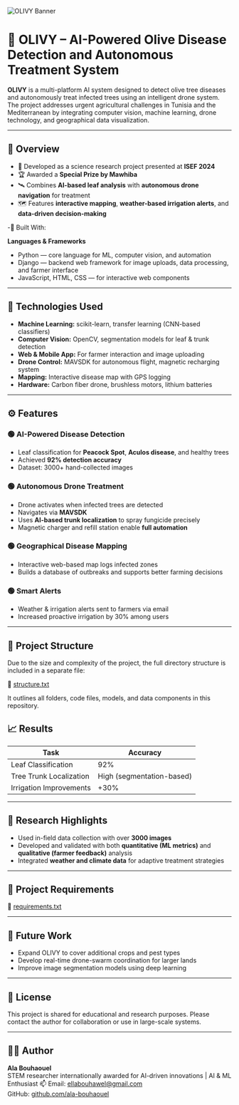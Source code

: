 ![OLIVY Banner](banner.png)

# 🌿 OLIVY – AI-Powered Olive Disease Detection and Autonomous Treatment System

**OLIVY** is a multi-platform AI system designed to detect olive tree diseases and autonomously treat infected trees using an intelligent drone system. The project addresses urgent agricultural challenges in Tunisia and the Mediterranean by integrating computer vision, machine learning, drone technology, and geographical data visualization.

---

## 📌 Overview

- 🔬 Developed as a science research project presented at **ISEF 2024**
- 🏆 Awarded a **Special Prize by Mawhiba**
- 🛰 Combines **AI-based leaf analysis** with **autonomous drone navigation** for treatment
- 🗺 Features **interactive mapping**, **weather-based irrigation alerts**, and **data-driven decision-making**
  
-🧠 Built With:

  **Languages & Frameworks**  
  - Python — core language for ML, computer vision, and automation  
  - Django — backend web framework for image uploads, data processing, and farmer interface   
  - JavaScript, HTML, CSS — for interactive web components
---

## 🧠 Technologies Used

- **Machine Learning:** scikit-learn, transfer learning (CNN-based classifiers)
- **Computer Vision:** OpenCV, segmentation models for leaf & trunk detection
- **Web & Mobile App:** For farmer interaction and image uploading
- **Drone Control:** MAVSDK for autonomous flight, magnetic recharging system
- **Mapping:** Interactive disease map with GPS logging
- **Hardware:** Carbon fiber drone, brushless motors, lithium batteries

---

## ⚙️ Features

### 🟢 AI-Powered Disease Detection
- Leaf classification for **Peacock Spot**, **Aculos disease**, and healthy trees
- Achieved **92% detection accuracy**
- Dataset: 3000+ hand-collected images

### 🟢 Autonomous Drone Treatment
- Drone activates when infected trees are detected
- Navigates via **MAVSDK**
- Uses **AI-based trunk localization** to spray fungicide precisely
- Magnetic charger and refill station enable **full automation**

### 🟢 Geographical Disease Mapping
- Interactive web-based map logs infected zones
- Builds a database of outbreaks and supports better farming decisions

### 🟢 Smart Alerts
- Weather & irrigation alerts sent to farmers via email
- Increased proactive irrigation by 30% among users

---

## 📂 Project Structure 

Due to the size and complexity of the project, the full directory structure is included in a separate file:

📄 [structure.txt](structure.txt)

It outlines all folders, code files, models, and data components in this repository.


## 📈 Results

| Task                      | Accuracy |
|---------------------------|----------|
| Leaf Classification       | 92%      |
| Tree Trunk Localization   | High (segmentation-based) |
| Irrigation Improvements   | +30%     |

---

## 📌 Research Highlights

- Used in-field data collection with over **3000 images**
- Developed and validated with both **quantitative (ML metrics)** and **qualitative (farmer feedback)** analysis
- Integrated **weather and climate data** for adaptive treatment strategies

---
## 📌 Project Requirements
📄 [requirements.txt](requirements.txt)

---


## 🧪 Future Work

- Expand OLIVY to cover additional crops and pest types  
- Develop real-time drone-swarm coordination for larger lands  
- Improve image segmentation models using deep learning

---

## 📜 License

This project is shared for educational and research purposes. Please contact the author for collaboration or use in large-scale systems.

---

## 👩‍🔬 Author

**Ala Bouhaouel**  
STEM researcher internationally awarded for AI-driven innovations | AI & ML Enthusiast
📫 Email: ellabouhawel@gmail.com  
GitHub: [github.com/ala-bouhaouel](https://github.com/ala-bouhaouel)

